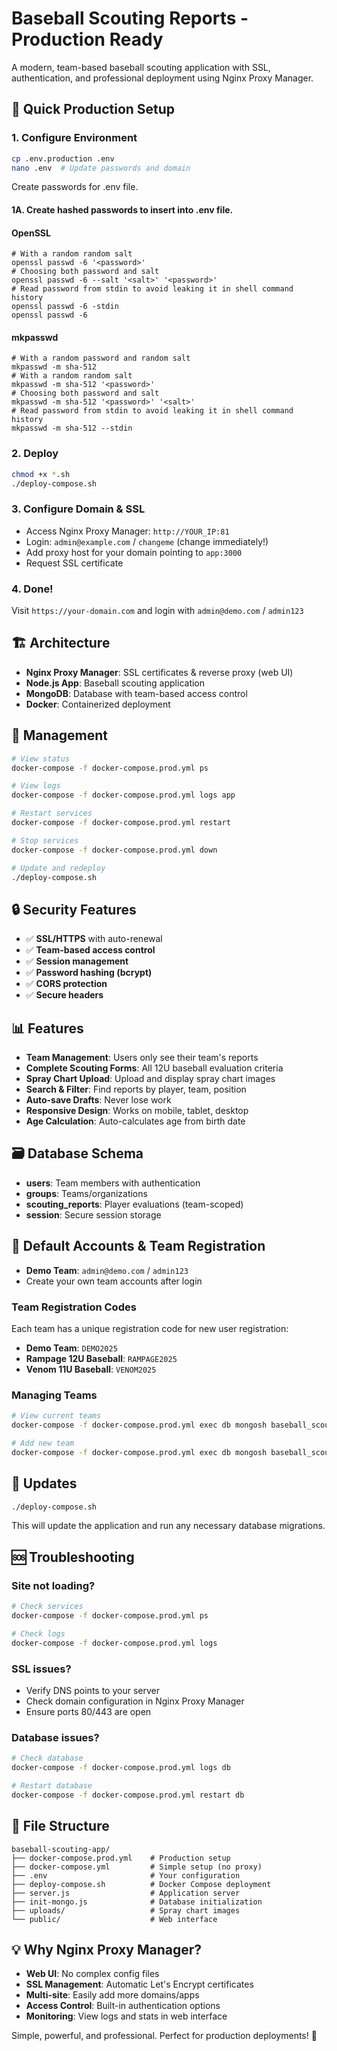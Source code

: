 # Baseball Scouting Reports - Production Ready

A modern, team-based baseball scouting application with SSL, authentication, and professional deployment using Nginx Proxy Manager.

## 🚀 Quick Production Setup

### 1. Configure Environment
```bash
cp .env.production .env
nano .env  # Update passwords and domain
```

Create passwords for .env file.

#### 1A. Create hashed passwords to insert into .env file.

#### OpenSSL
```
# With a random random salt
openssl passwd -6 '<password>'
# Choosing both password and salt
openssl passwd -6 --salt '<salt>' '<password>'
# Read password from stdin to avoid leaking it in shell command history
openssl passwd -6 -stdin
openssl passwd -6
```
#### mkpasswd
```
# With a random password and random salt
mkpasswd -m sha-512
# With a random random salt
mkpasswd -m sha-512 '<password>'
# Choosing both password and salt
mkpasswd -m sha-512 '<password>' '<salt>'
# Read password from stdin to avoid leaking it in shell command history
mkpasswd -m sha-512 --stdin
```

### 2. Deploy
```bash
chmod +x *.sh
./deploy-compose.sh
```

### 3. Configure Domain & SSL
- Access Nginx Proxy Manager: `http://YOUR_IP:81`
- Login: `admin@example.com` / `changeme` (change immediately!)
- Add proxy host for your domain pointing to `app:3000`
- Request SSL certificate

### 4. Done! 
Visit `https://your-domain.com` and login with `admin@demo.com` / `admin123`

## 🏗️ Architecture

- **Nginx Proxy Manager**: SSL certificates & reverse proxy (web UI)
- **Node.js App**: Baseball scouting application  
- **MongoDB**: Database with team-based access control
- **Docker**: Containerized deployment

## 🔧 Management

```bash
# View status
docker-compose -f docker-compose.prod.yml ps

# View logs
docker-compose -f docker-compose.prod.yml logs app

# Restart services
docker-compose -f docker-compose.prod.yml restart

# Stop services
docker-compose -f docker-compose.prod.yml down

# Update and redeploy
./deploy-compose.sh
```

## 🔒 Security Features

- ✅ **SSL/HTTPS** with auto-renewal
- ✅ **Team-based access control**  
- ✅ **Session management**
- ✅ **Password hashing (bcrypt)**
- ✅ **CORS protection**
- ✅ **Secure headers**

## 📊 Features

- **Team Management**: Users only see their team's reports
- **Complete Scouting Forms**: All 12U baseball evaluation criteria
- **Spray Chart Upload**: Upload and display spray chart images
- **Search & Filter**: Find reports by player, team, position
- **Auto-save Drafts**: Never lose work
- **Responsive Design**: Works on mobile, tablet, desktop
- **Age Calculation**: Auto-calculates age from birth date

## 🗃️ Database Schema

- **users**: Team members with authentication
- **groups**: Teams/organizations  
- **scouting_reports**: Player evaluations (team-scoped)
- **session**: Secure session storage

## 📝 Default Accounts & Team Registration

- **Demo Team**: `admin@demo.com` / `admin123`
- Create your own team accounts after login

### Team Registration Codes
Each team has a unique registration code for new user registration:
- **Demo Team**: `DEMO2025`
- **Rampage 12U Baseball**: `RAMPAGE2025`  
- **Venom 11U Baseball**: `VENOM2025`

### Managing Teams
```bash
# View current teams
docker-compose -f docker-compose.prod.yml exec db mongosh baseball_scouting --eval "db.groups.find({}, {name: 1, registration_code: 1}).pretty()"

# Add new team
docker-compose -f docker-compose.prod.yml exec db mongosh baseball_scouting --eval "db.groups.insertOne({name: 'Team Name', description: 'Description', registration_code: 'TEAMCODE2025', created_at: new Date()})"
```

## 🔄 Updates

```bash
./deploy-compose.sh
```

This will update the application and run any necessary database migrations.

## 🆘 Troubleshooting

### Site not loading?
```bash
# Check services
docker-compose -f docker-compose.prod.yml ps

# Check logs
docker-compose -f docker-compose.prod.yml logs
```

### SSL issues?
- Verify DNS points to your server
- Check domain configuration in Nginx Proxy Manager
- Ensure ports 80/443 are open

### Database issues?
```bash
# Check database
docker-compose -f docker-compose.prod.yml logs db

# Restart database
docker-compose -f docker-compose.prod.yml restart db
```

## 📁 File Structure

```
baseball-scouting-app/
├── docker-compose.prod.yml    # Production setup
├── docker-compose.yml         # Simple setup (no proxy)
├── .env                       # Your configuration
├── deploy-compose.sh          # Docker Compose deployment
├── server.js                  # Application server
├── init-mongo.js              # Database initialization
├── uploads/                   # Spray chart images
└── public/                    # Web interface
```

## 💡 Why Nginx Proxy Manager?

- **Web UI**: No complex config files
- **SSL Management**: Automatic Let's Encrypt certificates  
- **Multi-site**: Easily add more domains/apps
- **Access Control**: Built-in authentication options
- **Monitoring**: View logs and stats in web interface

Simple, powerful, and professional. Perfect for production deployments! 🎉
